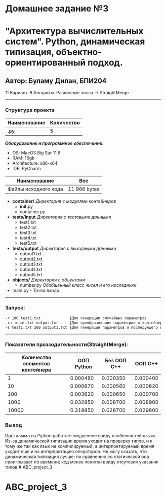 # Домашнее задание №3
# "Архитектура вычислительных систем". Python, динамическая типизация, объектно-ориентированный подход. 
## Автор: Буламу Дилан, БПИ204 
 11 Вариант. 9 Алгоритм. Различные числа -> StraightMerge
***
### Структура проекта

Наименование | Количество
----- | -----
.py | 5

**_Оборудование и программное обеспечение:_**
* OS: MacOS Big Sur 11.6
* RAM: 16gb
* Architecture: x86-x64
* IDE: PyCharm

Наименование | Вес
----- | -----
Файлы исходного кода | 11 986 bytes

 * **container/** _Директория с модулями контейнеров_
   * __init__.py
   * сontainer.py
 * **tests/input** _Директория с тестовыми данными_
    * test1.txt
    * test2.txt
    * test3.txt
    * test4.txt
    * test5.txt
 * **tests/output** _Директория с выходными данными_
     * output1.txt
     * output2.txt
     * output3.txt
     * output4.txt
     * output5.txt
 * **objects/** _Директория с объектами_
    * number.py _Обобщенный класс чисел и его наследники_
 * main.py - _Точка входа_
***
### Запуск:
```sh
-r 100 test1.txt             |Для генерации случайных параметров
-in input.txt output.txt     |Для преобразования параметров в контейнер чисел
-s test1.txt 100 output1.txt |Для генерации параметров и последующего преобразования
```
---
### Показатели проззодительности(**StraightMerge**):
Количество элементов контейнера | ООП Python | Без ООП С++ | ООП C++
----- | --- | ---- | ---- |
1 | 0.000480 | 0.000350 | 0.000400
10 | 0.000670 | 0.000560 | 0.000620
100 | 0.003620 | 0.000650 | 0.000700
1000 | 0.032850 | 0.008700 | 0.008900
10000 | 0.319850 | 0.028700 | 0.029800

### Вывод
Программа на Python работает медленнее ввиду особенностей языка. Из-за динамической типизации время уходит на проверку типов, и к тому же так как язык не компилируемый, а интерпретируемый время уходит еще и на интерпритацию операторов. Не могу сказать, что динамическая типизация лучше: по сравнению со статической она проигрывает по времени; код менее понятен ввиду отсутсвия указания типов.# ABC_project_3
# ABC_project_3
